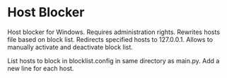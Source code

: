 # Host Blocker

Host blocker for Windows. Requires administration rights. 
Rewrites hosts file based on block list. Redirects specified hosts to 127.0.0.1. Allows to manually activate and deactivate block list.

List hosts to block in blocklist.config in same directory as main.py. Add a new line for each host.
